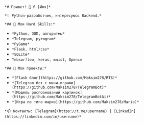 `*# Привет! 👋 Я [Имя]*`

`*💡 Python-разработчик, интересуюсь Backend.*`

`*## 🔧 Мои Hard Skills:*`

- `*Python, ООП, алгоритмы*`
- `*Telegram, pyrogram*`
- `*PyGame*`
- `*Flask, html/css*`
- `*SQLite*`
- `Tebsorflow, keras, mnist, Opencv`

`*## 📌 Мои проекты:*`

- `*[Flask блог](https://github.com/Maksim278/RTS)*`
- `*[Telegram бот с мини-играми](https://github.com/Maksim278/TelegramBot)*`
- `*[Модель роспознований картинок](https://github.com/Maksim278/TelegramBotAi)*`
- `*[Игра по типо марио](https://github.com/Maksim278/Mario)*`

`*📫 Контакты: [Telegram](https://t.me/username) | [LinkedIn](https://linkedin.com/in/username)*`
